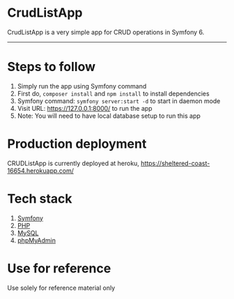 # CrudListApp

CrudListApp is a very simple app for CRUD operations in Symfony 6.

---

# Steps to follow

1. Simply run the app using Symfony command
2. First do, `composer install` and `npm install` to install dependencies
3. Symfony command: `symfony server:start -d` to start in daemon mode
4. Visit URL: https://127.0.0.1:8000/ to run the app
5. Note: You will need to have local database setup to run this app

# Production deployment

CRUDListApp is currently deployed at heroku, https://sheltered-coast-16654.herokuapp.com/

# Tech stack

1.  [Symfony](https://symfony.com/)
2.  [PHP](https://www.php.net/)
3.  [MySQL](https://mysql.com)
4.  [phpMyAdmin](https://www.phpmyadmin.net/)

# Use for reference

Use solely for reference material only
